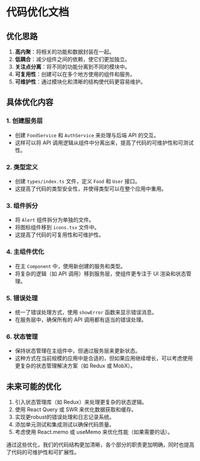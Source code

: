 # 代码优化文档

## 优化思路

1. **高内聚**：将相关的功能和数据封装在一起。
2. **低耦合**：减少组件之间的依赖，使它们更加独立。
3. **关注点分离**：将不同的功能分离到不同的模块中。
4. **可复用性**：创建可以在多个地方使用的组件和服务。
5. **可维护性**：通过模块化和清晰的结构使代码更容易维护。

## 具体优化内容

### 1. 创建服务层

- 创建 `FoodService` 和 `AuthService` 来处理与后端 API 的交互。
- 这样可以将 API 调用逻辑从组件中分离出来，提高了代码的可维护性和可测试性。

### 2. 类型定义

- 创建 `types/index.ts` 文件，定义 `Food` 和 `User` 接口。
- 这提高了代码的类型安全性，并使得类型可以在整个应用中重用。

### 3. 组件拆分

- 将 `Alert` 组件拆分为单独的文件。
- 将图标组件移到 `icons.tsx` 文件中。
- 这提高了代码的可复用性和可维护性。

### 4. 主组件优化

- 在主 `Component` 中，使用新创建的服务和类型。
- 将复杂的逻辑（如 API 调用）移到服务层，使组件更专注于 UI 渲染和状态管理。

### 5. 错误处理

- 统一了错误处理方式，使用 `showError` 函数来显示错误消息。
- 在服务层中，确保所有的 API 调用都有适当的错误处理。

### 6. 状态管理

- 保持状态管理在主组件中，但通过服务层来更新状态。
- 这种方式在当前规模的应用中是合适的，但如果应用继续增长，可以考虑使用更复杂的状态管理解决方案（如 Redux 或 MobX）。

## 未来可能的优化

1. 引入状态管理库（如 Redux）来处理更复杂的状态逻辑。
2. 使用 React Query 或 SWR 来优化数据获取和缓存。
3. 实现更robust的错误处理和日志记录系统。
4. 添加单元测试和集成测试以确保代码质量。
5. 考虑使用 React.memo 或 useMemo 来优化性能（如果需要的话）。

通过这些优化，我们的代码结构更加清晰，各个部分的职责更加明确，同时也提高了代码的可维护性和可扩展性。